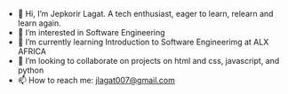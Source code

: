 - 👋 Hi, I’m Jepkorir Lagat. A tech enthusiast, eager to learn, relearn and learn again.
- 👀 I’m interested in Software Engineering
- 🌱 I’m currently learning Introduction to Software Engineerimg at ALX AFRICA  
- 💞️ I’m looking to collaborate on projects on html and css, javascript, and python
- 📫 How to reach me: jlagat007@gmail.com

<!---
Jepkor1r/Jepkor1r is a ✨ special ✨ repository because its `README.md` (this file) appears on your GitHub profile.
You can click the Preview link to take a look at your changes.
--->
